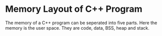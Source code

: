 # Memory Layout of C++ Program

The memory of a C++ program can be seperated into five parts. Here the memory is the user space. They are code, data, BSS, heap and stack.